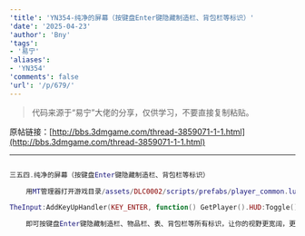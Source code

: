 ```yaml
---
'title': 'YN354-纯净的屏幕（按键盘Enter键隐藏制造栏、背包栏等标识）'
'date': '2025-04-23'
'author': 'Bny'
'tags':
- '易宁'
'aliases':
- 'YN354'
'comments': false
'url': '/p/679/'
---
```


> 代码来源于“易宁”大佬的分享，仅供学习，不要直接复制粘贴。

原帖链接：[http://bbs.3dmgame.com/thread-3859071-1-1.html](http://bbs.3dmgame.com/thread-3859071-1-1.html)

---

```lua  

三五四.纯净的屏幕（按键盘Enter键隐藏制造栏、背包栏等标识）

	用MT管理器打开游戏目录/assets/DLC0002/scripts/prefabs/player_common.lua文件，在inst:AddComponent("playercontroller")的下一行插入以下内容：

TheInput:AddKeyUpHandler(KEY_ENTER, function() GetPlayer().HUD:Toggle() end )

	即可按键盘Enter键隐藏制造栏、物品栏、表、背包栏等所有标识，让你的视野更宽阔，更加投入饥荒的世界，再次按Enter键显示标识

```  

